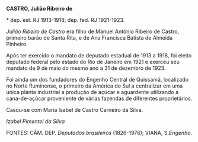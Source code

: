 **CASTRO, Julião Ribeiro de**

\* dep. est. RJ 1913-1918; dep. fed. RJ 1921-1923.

*Julião Ribeiro de Castro* era filho de Manuel Antônio Ribeiro de
Castro, primeiro barão de Santa Rita, e de Ana Francisca Batista de
Almeida Pinheiro.

Após ter exercido o mandato de deputado estadual de 1913 a 1918, foi
eleito deputado federal pelo estado do Rio de Janeiro em 1921 e exerceu
seu mandato de 9 de maio do mesmo ano a 31 de dezembro de 1923.

Foi ainda um dos fundadores do Engenho Central de Quissamã, localizado
no Norte fluminense, o primeiro da América do Sul a centralizar em uma
única planta industrial a produção de açúcar e aguardente utilizando a
cana-de-açúcar proveniente de várias fazendas de diferentes
proprietários.

Casou-se com Maria Isabel de Castro Carneiro da Silva.

*Izabel Pimentel da Silva*

FONTES: CÂM. DEP. *Deputados brasileiros* (1826-1976); VIANA,
S.*Engenho*.

